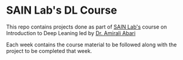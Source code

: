 # SAIN Lab's DL Course

This repo contains projects done as part of [SAIN Lab's](http://www.sain.ca) course on Introduction to Deep Leaning led by [Dr. Amirali Abari](https://www.sain.ca/authors/amirali-salehi-abari/)

Each week contains the course material to be followed along with the project to be completed that week.
